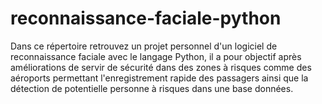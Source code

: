 # reconnaissance-faciale-python
Dans ce répertoire retrouvez un projet personnel d'un logiciel de reconnaissance faciale avec le langage Python, il a pour objectif après améliorations de servir de sécurité dans des zones à risques comme des aéroports permettant l'enregistrement rapide des passagers ainsi que la détection de potentielle personne à risques dans une base données.
